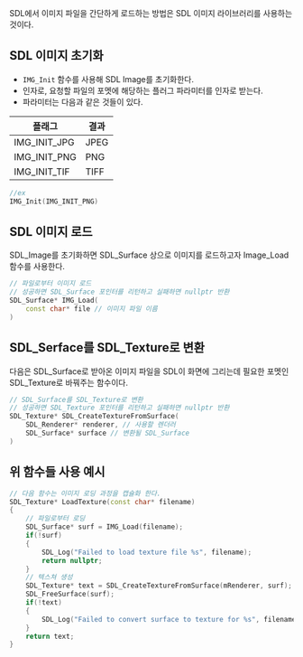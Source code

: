 SDL에서 이미지 파일을 간단하게 로드하는 방법은 SDL 이미지 라이브러리를 사용하는 것이다.

## SDL 이미지 초기화

- `IMG_Init` 함수를 사용해 SDL Image를 초기화한다.
- 인자로, 요청할 파일의 포멧에 해당하는 플러그 파라미터를 인자로 받는다.
- 파라미터는 다음과 같은 것들이 있다.

| 플래그          | 결과   |
| ------------ | ---- |
| IMG_INIT_JPG | JPEG |
| IMG_INIT_PNG | PNG  |
| IMG_INIT_TIF | TIFF |
```cpp
//ex
IMG_Init(IMG_INIT_PNG)
```

## SDL 이미지 로드

SDL_Image를 초기화하면 SDL_Surface 상으로 이미지를 로드하고자 Image_Load 함수를 사용한다.
```cpp
// 파일로부터 이미지 로드
// 성공하면 SDL_Surface 포인터를 리턴하고 실패하면 nullptr 반환
SDL_Surface* IMG_Load(
	const char* file // 이미지 파일 이름
)
```


## SDL_Serface를 SDL_Texture로 변환

다음은 SDL_Surface로 받아온 이미지 파일을 SDL이 화면에 그리는데 필요한 포멧인 SDL_Texture로 바꿔주는 함수이다.
```cpp
// SDL_Surface를 SDL_Texture로 변환
// 성공하면 SDL_Texture 포인터를 리턴하고 실패하면 nullptr 반환
SDL_Texture* SDL_CreateTextureFromSurface(
	SDL_Renderer* renderer, // 사용할 렌더러
	SDL_Surface* surface // 변환될 SDL_Surface
)
```

## 위 함수들 사용 예시

```cpp
// 다음 함수는 이미지 로딩 과정을 캡슐화 한다.
SDL_Texture* LoadTexture(const char* filename)
{
	// 파일로부터 로딩
	SDL_Surface* surf = IMG_Load(filename);
	if(!surf)
	{
		SDL_Log("Failed to load texture file %s", filename);
		return nullptr;
	}
	// 텍스쳐 생성
	SDL_Texture* text = SDL_CreateTextureFromSurface(mRenderer, surf);
	SDL_FreeSurface(surf);
	if(!text)
	{
		SDL_Log("Failed to convert surface to texture for %s", filename);
	}
	return text;
}
```
